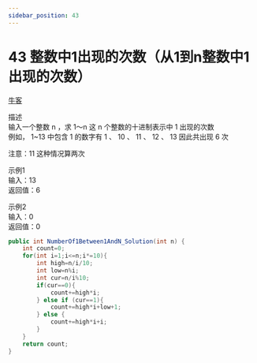 ```yaml
---
sidebar_position: 43
---
```


# 43 整数中1出现的次数（从1到n整数中1出现的次数）

[牛客](https://www.nowcoder.com/practice/bd7f978302044eee894445e244c7eee6)


描述  
输入一个整数 n ，求 1～n 这 n 个整数的十进制表示中 1 出现的次数  
例如， 1~13 中包含 1 的数字有 1 、 10 、 11 、 12 、 13 因此共出现 6 次  

注意：11 这种情况算两次


示例1  
输入：13  
返回值：6  

示例2  
输入：0  
返回值：0  



```java
public int NumberOf1Between1AndN_Solution(int n) {
    int count=0;
    for(int i=1;i<=n;i*=10){
        int high=n/i/10;
        int low=n%i;
        int cur=n/i%10;
        if(cur==0){
            count+=high*i;
        } else if (cur==1){
            count+=high*i+low+1;
        } else {
            count+=high*i+i;
        }
    }
    return count;
}
```